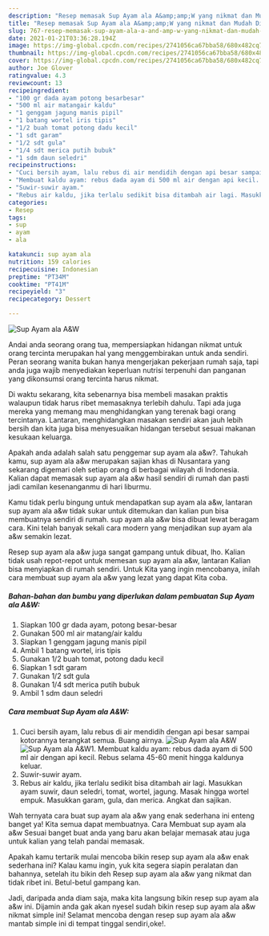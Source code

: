```yaml
---
description: "Resep memasak Sup Ayam ala A&amp;amp;W yang nikmat dan Mudah Dibuat"
title: "Resep memasak Sup Ayam ala A&amp;amp;W yang nikmat dan Mudah Dibuat"
slug: 767-resep-memasak-sup-ayam-ala-a-and-amp-w-yang-nikmat-dan-mudah-dibuat
date: 2021-01-21T03:36:28.194Z
image: https://img-global.cpcdn.com/recipes/2741056ca67bba58/680x482cq70/sup-ayam-ala-aw-foto-resep-utama.jpg
thumbnail: https://img-global.cpcdn.com/recipes/2741056ca67bba58/680x482cq70/sup-ayam-ala-aw-foto-resep-utama.jpg
cover: https://img-global.cpcdn.com/recipes/2741056ca67bba58/680x482cq70/sup-ayam-ala-aw-foto-resep-utama.jpg
author: Joe Glover
ratingvalue: 4.3
reviewcount: 13
recipeingredient:
- "100 gr dada ayam potong besarbesar"
- "500 ml air matangair kaldu"
- "1 genggam jagung manis pipil"
- "1 batang wortel iris tipis"
- "1/2 buah tomat potong dadu kecil"
- "1 sdt garam"
- "1/2 sdt gula"
- "1/4 sdt merica putih bubuk"
- "1 sdm daun seledri"
recipeinstructions:
- "Cuci bersih ayam, lalu rebus di air mendidih dengan api besar sampai kotorannya terangkat semua. Buang airnya."
- "Membuat kaldu ayam: rebus dada ayam di 500 ml air dengan api kecil. Rebus selama 45-60 menit hingga kaldunya keluar."
- "Suwir-suwir ayam."
- "Rebus air kaldu, jika terlalu sedikit bisa ditambah air lagi. Masukkan ayam suwir, daun seledri, tomat, wortel, jagung. Masak hingga wortel empuk. Masukkan garam, gula, dan merica. Angkat dan sajikan."
categories:
- Resep
tags:
- sup
- ayam
- ala

katakunci: sup ayam ala 
nutrition: 159 calories
recipecuisine: Indonesian
preptime: "PT34M"
cooktime: "PT41M"
recipeyield: "3"
recipecategory: Dessert

---
```



![Sup Ayam ala A&amp;W](https://img-global.cpcdn.com/recipes/2741056ca67bba58/680x482cq70/sup-ayam-ala-aw-foto-resep-utama.jpg)

Andai anda seorang orang tua, mempersiapkan hidangan nikmat untuk orang tercinta merupakan hal yang menggembirakan untuk anda sendiri. Peran seorang  wanita bukan hanya mengerjakan pekerjaan rumah saja, tapi anda juga wajib menyediakan keperluan nutrisi terpenuhi dan panganan yang dikonsumsi orang tercinta harus nikmat.

Di waktu  sekarang, kita sebenarnya bisa membeli masakan praktis walaupun tidak harus ribet memasaknya terlebih dahulu. Tapi ada juga mereka yang memang mau menghidangkan yang terenak bagi orang tercintanya. Lantaran, menghidangkan masakan sendiri akan jauh lebih bersih dan kita juga bisa menyesuaikan hidangan tersebut sesuai makanan kesukaan keluarga. 



Apakah anda adalah salah satu penggemar sup ayam ala a&amp;w?. Tahukah kamu, sup ayam ala a&amp;w merupakan sajian khas di Nusantara yang sekarang digemari oleh setiap orang di berbagai wilayah di Indonesia. Kalian dapat memasak sup ayam ala a&amp;w hasil sendiri di rumah dan pasti jadi camilan kesenanganmu di hari liburmu.

Kamu tidak perlu bingung untuk mendapatkan sup ayam ala a&amp;w, lantaran sup ayam ala a&amp;w tidak sukar untuk ditemukan dan kalian pun bisa membuatnya sendiri di rumah. sup ayam ala a&amp;w bisa dibuat lewat beragam cara. Kini telah banyak sekali cara modern yang menjadikan sup ayam ala a&amp;w semakin lezat.

Resep sup ayam ala a&amp;w juga sangat gampang untuk dibuat, lho. Kalian tidak usah repot-repot untuk memesan sup ayam ala a&amp;w, lantaran Kalian bisa menyiapkan di rumah sendiri. Untuk Kita yang ingin mencobanya, inilah cara membuat sup ayam ala a&amp;w yang lezat yang dapat Kita coba.

<!--inarticleads1-->

##### Bahan-bahan dan bumbu yang diperlukan dalam pembuatan Sup Ayam ala A&amp;W:

1. Siapkan 100 gr dada ayam, potong besar-besar
1. Gunakan 500 ml air matang/air kaldu
1. Siapkan 1 genggam jagung manis pipil
1. Ambil 1 batang wortel, iris tipis
1. Gunakan 1/2 buah tomat, potong dadu kecil
1. Siapkan 1 sdt garam
1. Gunakan 1/2 sdt gula
1. Gunakan 1/4 sdt merica putih bubuk
1. Ambil 1 sdm daun seledri




<!--inarticleads2-->

##### Cara membuat Sup Ayam ala A&amp;W:

1. Cuci bersih ayam, lalu rebus di air mendidih dengan api besar sampai kotorannya terangkat semua. Buang airnya.
<img src="https://img-global.cpcdn.com/steps/c30bbcd5624827fc/160x128cq70/sup-ayam-ala-aw-langkah-memasak-1-foto.jpg" alt="Sup Ayam ala A&amp;W"><img src="https://img-global.cpcdn.com/steps/02094d461999648a/160x128cq70/sup-ayam-ala-aw-langkah-memasak-1-foto.jpg" alt="Sup Ayam ala A&amp;W">1. Membuat kaldu ayam: rebus dada ayam di 500 ml air dengan api kecil. Rebus selama 45-60 menit hingga kaldunya keluar.
1. Suwir-suwir ayam.
1. Rebus air kaldu, jika terlalu sedikit bisa ditambah air lagi. Masukkan ayam suwir, daun seledri, tomat, wortel, jagung. Masak hingga wortel empuk. Masukkan garam, gula, dan merica. Angkat dan sajikan.




Wah ternyata cara buat sup ayam ala a&amp;w yang enak sederhana ini enteng banget ya! Kita semua dapat membuatnya. Cara Membuat sup ayam ala a&amp;w Sesuai banget buat anda yang baru akan belajar memasak atau juga untuk kalian yang telah pandai memasak.

Apakah kamu tertarik mulai mencoba bikin resep sup ayam ala a&amp;w enak sederhana ini? Kalau kamu ingin, yuk kita segera siapin peralatan dan bahannya, setelah itu bikin deh Resep sup ayam ala a&amp;w yang nikmat dan tidak ribet ini. Betul-betul gampang kan. 

Jadi, daripada anda diam saja, maka kita langsung bikin resep sup ayam ala a&amp;w ini. Dijamin anda gak akan nyesel sudah bikin resep sup ayam ala a&amp;w nikmat simple ini! Selamat mencoba dengan resep sup ayam ala a&amp;w mantab simple ini di tempat tinggal sendiri,oke!.

